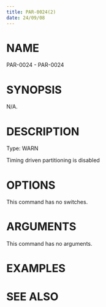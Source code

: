 ```yaml
---
title: PAR-0024(2)
date: 24/09/08
---
```


# NAME

PAR-0024 - PAR-0024

# SYNOPSIS

N/A.

# DESCRIPTION

Type: WARN

Timing driven partitioning is disabled

# OPTIONS

This command has no switches.

# ARGUMENTS

This command has no arguments.

# EXAMPLES

# SEE ALSO
